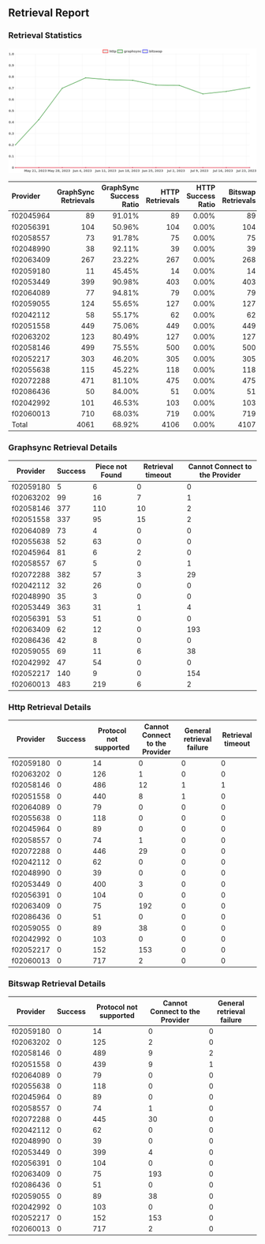 ## Retrieval Report
### Retrieval Statistics
<img src="https://raw.githubusercontent.com/data-preservation-programs/filplus-checker-assets/main/filecoin-project/filecoin-plus-large-datasets/issues/1876/1690440536706.png"/>

| Provider  | GraphSync Retrievals | GraphSync Success Ratio | HTTP Retrievals | HTTP Success Ratio | Bitswap Retrievals | Bitswap Success Ratio |
| :-------- | -------------------: | ----------------------: | --------------: | -----------------: | -----------------: | --------------------: |
| f02045964 |                   89 |                  91.01% |              89 |              0.00% |                 89 |                 0.00% |
| f02056391 |                  104 |                  50.96% |             104 |              0.00% |                104 |                 0.00% |
| f02058557 |                   73 |                  91.78% |              75 |              0.00% |                 75 |                 0.00% |
| f02048990 |                   38 |                  92.11% |              39 |              0.00% |                 39 |                 0.00% |
| f02063409 |                  267 |                  23.22% |             267 |              0.00% |                268 |                 0.00% |
| f02059180 |                   11 |                  45.45% |              14 |              0.00% |                 14 |                 0.00% |
| f02053449 |                  399 |                  90.98% |             403 |              0.00% |                403 |                 0.00% |
| f02064089 |                   77 |                  94.81% |              79 |              0.00% |                 79 |                 0.00% |
| f02059055 |                  124 |                  55.65% |             127 |              0.00% |                127 |                 0.00% |
| f02042112 |                   58 |                  55.17% |              62 |              0.00% |                 62 |                 0.00% |
| f02051558 |                  449 |                  75.06% |             449 |              0.00% |                449 |                 0.00% |
| f02063202 |                  123 |                  80.49% |             127 |              0.00% |                127 |                 0.00% |
| f02058146 |                  499 |                  75.55% |             500 |              0.00% |                500 |                 0.00% |
| f02052217 |                  303 |                  46.20% |             305 |              0.00% |                305 |                 0.00% |
| f02055638 |                  115 |                  45.22% |             118 |              0.00% |                118 |                 0.00% |
| f02072288 |                  471 |                  81.10% |             475 |              0.00% |                475 |                 0.00% |
| f02086436 |                   50 |                  84.00% |              51 |              0.00% |                 51 |                 0.00% |
| f02042992 |                  101 |                  46.53% |             103 |              0.00% |                103 |                 0.00% |
| f02060013 |                  710 |                  68.03% |             719 |              0.00% |                719 |                 0.00% |
| Total     |                 4061 |                  68.92% |            4106 |              0.00% |               4107 |                 0.00% |

### Graphsync Retrieval Details
| Provider  | Success | Piece not Found | Retrieval timeout | Cannot Connect to the Provider |
| --------- | ------- | --------------- | ----------------- | ------------------------------ |
| f02059180 | 5       | 6               | 0                 | 0                              |
| f02063202 | 99      | 16              | 7                 | 1                              |
| f02058146 | 377     | 110             | 10                | 2                              |
| f02051558 | 337     | 95              | 15                | 2                              |
| f02064089 | 73      | 4               | 0                 | 0                              |
| f02055638 | 52      | 63              | 0                 | 0                              |
| f02045964 | 81      | 6               | 2                 | 0                              |
| f02058557 | 67      | 5               | 0                 | 1                              |
| f02072288 | 382     | 57              | 3                 | 29                             |
| f02042112 | 32      | 26              | 0                 | 0                              |
| f02048990 | 35      | 3               | 0                 | 0                              |
| f02053449 | 363     | 31              | 1                 | 4                              |
| f02056391 | 53      | 51              | 0                 | 0                              |
| f02063409 | 62      | 12              | 0                 | 193                            |
| f02086436 | 42      | 8               | 0                 | 0                              |
| f02059055 | 69      | 11              | 6                 | 38                             |
| f02042992 | 47      | 54              | 0                 | 0                              |
| f02052217 | 140     | 9               | 0                 | 154                            |
| f02060013 | 483     | 219             | 6                 | 2                              |

### Http Retrieval Details
| Provider  | Success | Protocol not supported | Cannot Connect to the Provider | General retrieval failure | Retrieval timeout |
| --------- | ------- | ---------------------- | ------------------------------ | ------------------------- | ----------------- |
| f02059180 | 0       | 14                     | 0                              | 0                         | 0                 |
| f02063202 | 0       | 126                    | 1                              | 0                         | 0                 |
| f02058146 | 0       | 486                    | 12                             | 1                         | 1                 |
| f02051558 | 0       | 440                    | 8                              | 1                         | 0                 |
| f02064089 | 0       | 79                     | 0                              | 0                         | 0                 |
| f02055638 | 0       | 118                    | 0                              | 0                         | 0                 |
| f02045964 | 0       | 89                     | 0                              | 0                         | 0                 |
| f02058557 | 0       | 74                     | 1                              | 0                         | 0                 |
| f02072288 | 0       | 446                    | 29                             | 0                         | 0                 |
| f02042112 | 0       | 62                     | 0                              | 0                         | 0                 |
| f02048990 | 0       | 39                     | 0                              | 0                         | 0                 |
| f02053449 | 0       | 400                    | 3                              | 0                         | 0                 |
| f02056391 | 0       | 104                    | 0                              | 0                         | 0                 |
| f02063409 | 0       | 75                     | 192                            | 0                         | 0                 |
| f02086436 | 0       | 51                     | 0                              | 0                         | 0                 |
| f02059055 | 0       | 89                     | 38                             | 0                         | 0                 |
| f02042992 | 0       | 103                    | 0                              | 0                         | 0                 |
| f02052217 | 0       | 152                    | 153                            | 0                         | 0                 |
| f02060013 | 0       | 717                    | 2                              | 0                         | 0                 |

### Bitswap Retrieval Details
| Provider  | Success | Protocol not supported | Cannot Connect to the Provider | General retrieval failure |
| --------- | ------- | ---------------------- | ------------------------------ | ------------------------- |
| f02059180 | 0       | 14                     | 0                              | 0                         |
| f02063202 | 0       | 125                    | 2                              | 0                         |
| f02058146 | 0       | 489                    | 9                              | 2                         |
| f02051558 | 0       | 439                    | 9                              | 1                         |
| f02064089 | 0       | 79                     | 0                              | 0                         |
| f02055638 | 0       | 118                    | 0                              | 0                         |
| f02045964 | 0       | 89                     | 0                              | 0                         |
| f02058557 | 0       | 74                     | 1                              | 0                         |
| f02072288 | 0       | 445                    | 30                             | 0                         |
| f02042112 | 0       | 62                     | 0                              | 0                         |
| f02048990 | 0       | 39                     | 0                              | 0                         |
| f02053449 | 0       | 399                    | 4                              | 0                         |
| f02056391 | 0       | 104                    | 0                              | 0                         |
| f02063409 | 0       | 75                     | 193                            | 0                         |
| f02086436 | 0       | 51                     | 0                              | 0                         |
| f02059055 | 0       | 89                     | 38                             | 0                         |
| f02042992 | 0       | 103                    | 0                              | 0                         |
| f02052217 | 0       | 152                    | 153                            | 0                         |
| f02060013 | 0       | 717                    | 2                              | 0                         |
